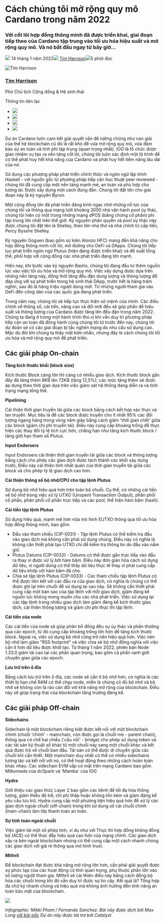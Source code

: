 # Cách chúng tôi mở rộng quy mô Cardano trong năm 2022

### **Với cốt lõi hợp đồng thông minh đã được triển khai, giai đoạn tiếp theo của Cardano tập trung vào tối ưu hóa hiệu suất và mở rộng quy mô. Và nó bắt đầu ngay từ bây giờ…**

![](img/2022-01-14-how-we-re-scaling-cardano-in-2022.002.png) 14 tháng 1 năm 2022![](img/2022-01-14-how-we-re-scaling-cardano-in-2022.002.png) [Tim Harrison](/en/blog/authors/tim-harrison/page-1/)![](img/2022-01-14-how-we-re-scaling-cardano-in-2022.003.png)5 phút đọc

![Tim Harrison](img/2022-01-14-how-we-re-scaling-cardano-in-2022.004.png)[](/en/blog/authors/tim-harrison/page-1/)

### [**Tim Harrison**](/en/blog/authors/tim-harrison/page-1/)

Phó Chủ tịch Cộng đồng &amp; Hệ sinh thái

Thông tin liên lạc

- ![](img/2022-01-14-how-we-re-scaling-cardano-in-2022.005.png)[](mailto:tim.harrison@iohk.io "E-mail")
- ![](img/2022-01-14-how-we-re-scaling-cardano-in-2022.006.png)[](https://uk.linkedin.com/in/timbharrison "LinkedIn")
- ![](img/2022-01-14-how-we-re-scaling-cardano-in-2022.007.png)[](https://twitter.com/timbharrison "Twitter")
- ![](img/2022-01-14-how-we-re-scaling-cardano-in-2022.008.png)[](https://github.com/timbharrison "GitHub")

Dự án Cardano luôn cam kết giải quyết vấn đề tưởng chừng như nan giải của thế hệ blockchain cũ đó là rất khó để vừa mở rộng quy mô, vừa đảm bảo sự an toàn và tính phi tập trung (quan trọng nhất). IOG là tổ chức được giao nhiệm vụ tạo ra nền tảng cốt lõi, chúng tôi luôn xác định một lộ trình để có thể phát huy hết khả năng của Cardano và phát huy hết tiềm năng lâu dài của nó.

Sử dụng các phương pháp phát triển chính thức và ngôn ngữ lập trình Haskell - với nguồn gốc từ phương pháp tiếp cận học thuật peer reviewed - chúng tôi đã cung cấp một nền tảng mạnh mẽ, an toàn và phù hợp cho tương lai. Được xây dựng một cách đúng đắn. Chúng tôi đặt tên cho giai đoạn này là kỷ nguyên Byron.

Một cộng đồng lớn đã phát triển đáng kinh ngạc nhờ những nỗ lực của chúng tôi và thông qua mạng lưới khoảng 3000 nhà vận hành pool ủy thác, chúng tôi hiện có một trong những mạng dPOS (bằng chứng cổ phần) phi tập trung lớn nhất trên thế giới. Kỷ nguyên phân quyền và pool ủy thác này được chúng tôi đặt tên là Shelley, theo tên nhà thơ và nhà chính trị cấp tiến, Percy Bysshe Shelley.

Kỷ nguyên Goguen (bao gồm sự kiện Alonzo HFC) mang đến khả năng cho hợp đồng thông minh cốt lõi, mở đường cho DeFi và DApps. Chúng tôi tiếp tục phát triển ngôn ngữ Plutus (hiện đang được triển khai) và đề xuất tổng thể, phối hợp với cộng đồng các nhà phát triển đang lớn mạnh.

Hiện nay, khi bước vào kỷ nguyên Basho, chúng tôi đang đầu tư thêm nguồn lực vào việc tối ưu hóa và mở rộng quy mô. Việc xây dựng được dựa trên những nền tảng này, đồng thời tăng đều đặn dung lượng và thông lượng để đáp ứng với sự phát triển trong hệ sinh thái DApp, trước hết là hàng trăm nghìn, sau đó là hàng triệu người dùng mới. Từ những người tham gia vào DeFi đến công dân của các quốc gia đang phát triển.

Trong năm nay, chúng tôi sẽ tiếp tục thực hiện sứ mệnh của mình. Các điều chỉnh về thông số, cải tiến, nâng cao và đổi mới đều sẽ góp phần để hiệu suất và thông lượng của Cardano được tăng lên đều đặn trong năm 2022. Chúng ta đang ở trong một hành trình thú vị khi vẫn duy trì phương pháp tiếp cận an toàn đã đồng hành cùng chúng tôi từ trước đến nay, chúng tôi dự đoán sẽ có các giai đoạn bị tắc nghẽn mạng do nhu cầu sử dụng cao. Mặc dù đôi khi chúng ta thấy mất kiên nhẫn, nhưng đây là cách chúng tôi tối ưu hóa và mở rộng quy mô để phát triển.

## **Các giải pháp On-chain**

**Tăng kích thước khối (block size)**

Kích thước Block càng lớn thì càng có nhiều giao dịch. Kích thước block gần đây đã tăng thêm 8KB lên 72KB (tăng 12,5%); các mức tăng thêm sẽ được áp dụng theo thời gian dựa trên việc giám sát hệ thống đang diễn ra và tình trạng mạng tổng thể.

**Pipelining**

Cải thiện thời gian truyền tải giữa các block bằng cách kết hợp xác thực và lan truyền. Mục tiêu là để các block được truyền cho ít nhất 95% các đối tượng ngang hàng trong vòng năm giây bằng cách giảm 'thời gian chết' giữa các block (giảm chi phí truyền tải). Điều này cung cấp khoảng trống để thực hiện các thay đổi tỷ lệ tích cực hơn, chẳng hạn như tăng kích thước block / tăng giới hạn tham số Plutus.

**Input Endorsers**

Input Endorsers cải thiện thời gian truyền tải giữa các block và thông lượng bằng cách cho phép các giao dịch được tách thành các khối xây dựng trước,  Điều này cải thiện tính nhất quán của thời gian truyền tải giữa các block và cho phép tỷ lệ giao dịch cao hơn.

**Cải thiện thông số bộ nhớ/CPU cho tập lệnh Plutus**

Sử dụng bộ nhớ hiệu quả hơn trên toàn bộ chuỗi. Cụ thể, có những cải tiến về bộ nhớ trong việc xử lý UTXO (Unspent Transaction Output), phân phối cổ phần, phân phối cổ phần trực tiếp và các pool, thể hiện hàm băm (hash).

**Cải tiến tập lệnh Plutus**

Sử dụng hiệu quả, mạnh mẽ hơn nữa mô hình EUTXO thông qua tối ưu hóa hợp đồng thông minh, bao gồm:

- Đầu vào tham chiếu (CIP-0031) - Tập lệnh Plutus có thể kiểm tra đầu vào giao dịch mà không cần phải sử dụng chúng. Điều này có nghĩa là không cần thiết phải tạo UTXO chỉ để kiểm tra thông tin do đầu vào nắm giữ.
- Plutus Datums (CIP-0032) - Datums có thể được gắn trực tiếp vào đầu ra thay vì được xử lý bởi hàm băm. Điều này đơn giản hóa cách sử dụng dữ liệu, vì người dùng có thể thấy dữ liệu thực tế thay vì phải cung cấp dữ liệu khớp với hàm băm đã cho.
- Chia sẻ tập lệnh Plutus (CIP-0033) - Các tham chiếu tập lệnh Plutus có thể được liên kết với các đầu ra của giao dịch, có nghĩa là chúng có thể được ghi lại trên chuỗi để sử dụng lại sau này. Sẽ không cần thiết phải cung cấp một bản sao của tập lệnh với mỗi giao dịch, giảm đáng kể nguồn lực không mong muốn cho các nhà phát triển. Việc sử dụng lại các tập lệnh trong nhiều giao dịch làm giảm đáng kể kích thước giao dịch, cải thiện thông lượng và giảm chi phí thực thi tập lệnh.

**Cải tiến của node**

Các cải tiến của node sẽ giúp phân bổ đồng đều sự ủy thác và phần thưởng qua các epoch, từ đó cung cấp khoảng trống lớn hơn để tăng kích thước block. Ngoài ra, việc sử dụng bộ nhớ cũng trở nên hiệu quả hơn. Việc nén bộ nhớ làm giảm "RSS footprint" và việc chia sẻ bộ nhớ đồng nghĩa với việc cần ít hơn dữ liệu được khởi tạo. Từ tháng 1 năm 2022, phiên bản Node 1.33.0 giảm tải cao tại các phần quan trọng, bao gồm cả phần ranh giới chuyển giao giữa các epoch.

**Lưu trữ trên ổ đĩa**

Bằng cách lưu trữ trên ổ đĩa, các node sẽ cần ít bộ nhớ hơn, có nghĩa là các thiết bị hạn chế RAM có thể chạy node, miễn là chúng có đủ bộ nhớ và bộ nhớ sẽ không còn là rào cản đối với khả năng mở rộng của blockchain. Điều này sẽ giúp trạng thái của blockchain tăng trưởng đáng kể.

## **Các giải pháp Off-chain**

**Sidechains**

Sidechain là một blockchain riêng biệt được kết nối với một blockchain chính (chuỗi 'chính' - mainchain, còn được gọi là chuỗi mẹ - parent chain), thông qua cơ chế hai chiều ('cầu nối' - bridge) cho phép sử dụng token và các tài sản kỹ thuật số khác từ một chuỗi này sang một chuỗi khác và kết quả được trả về chuỗi ban đầu. Tài sản có thể được di chuyển giữa các chuỗi khi cần thiết. Một mainchain duy nhất có thể có nhiều sidechains tương tác và kết nối với nó, có thể hoạt động theo những cách hoàn toàn khác nhau. Các sidechain EVM sắp có mặt trên mạng Cardano bao gồm Milkomeda của dcSpark và 'Mamba' của IOG

**Hydra**

Giới thiệu các giao thức Layer 2 bao gồm các kênh để tối đa hóa thông lượng, giảm thiểu độ trễ, chi phí thấp hoặc không tốn kém và giảm đáng kể yêu cầu lưu trữ. Hydra cung cấp một phương tiện hiệu quả hơn để xử lý các giao dịch ngoài chuỗi (off-chain) trong khi sử dụng sổ cái chuỗi chính (main-chain) làm lớp thanh toán an toàn.

**Sự tính toán ngoài chuỗi**

Việc giảm tải một số phép tính, ví dụ như với Thực thi hợp đồng không đồng bộ (ACE) có thể thúc đẩy hiệu quả cao hơn của mạng chính. Các giao dịch xảy ra bên ngoài blockchain nhưng có thể cung cấp một cách nhanh chóng các giao dịch với giá rẻ thông qua mô hình trust.

**Mithril**

Để blockchain đạt được khả năng mở rộng lớn hơn, cần phải giải quyết được sự phức tạp của các hoạt động có tính quan trọng, phụ thuộc phần lớn vào số lượng người tham gia. Mithril sẽ cải thiện điều này bằng cách đồng bộ hóa các chuỗi trong khi đó vẫn duy trì được sự tin cậy. Kết quả là? Tổng hợp đa chữ ký nhanh chóng và hiệu quả mà không ảnh hưởng đến tính năng an toàn bảo mật của blockchain.

![](img/2022-01-14-how-we-re-scaling-cardano-in-2022.009.jpeg)

*infographic: Mikki Pham / Fernando Sanchez. Bài này được dịch bởi Max Long [với bài gốc](https://iohk.io/en/blog/posts/2022/01/14/how-we-re-scaling-cardano-in-2022/) *Dự án này được tài trợ bới Catalyst**
